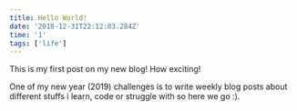 ```yaml
---
title: Hello World!
date: '2018-12-31T22:12:03.284Z'
time: '1'
tags: ['life']
---
```


This is my first post on my new blog! How exciting!

One of my new year (2019) challenges is to write weekly blog posts about different stuffs i learn, code or struggle with
so here we go :).

